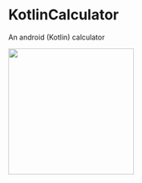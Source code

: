 # KotlinCalculator
An android (Kotlin) calculator <br>

<img src="https://i.imgur.com/hi2dTof.gif" width="250">
